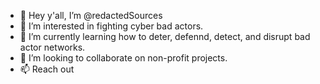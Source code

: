 - 👋 Hey y'all, I’m @redactedSources
- 👀 I’m interested in fighting cyber bad actors.
- 🌱 I’m currently learning how to deter, defennd, detect, and disrupt bad actor networks.
- 💞️ I’m looking to collaborate on non-profit projects.
- 📫 Reach out 

<!---
redactedSources/redactedSources is a ✨ special ✨ repository because its `README.md` (this file) appears on your GitHub profile.
You can click the Preview link to take a look at your changes.
--->
